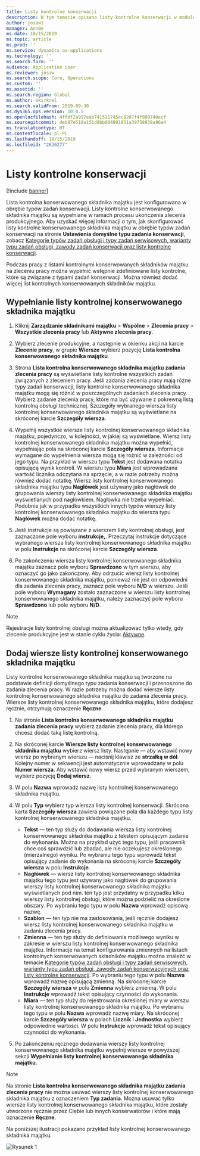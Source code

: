 ```yaml
---
title: Listy kontrolne konserwacji
description: W tym temacie opisano listy kontrolne konserwacji w module Zarządzanie składnikami majątku.
author: josaw1
manager: AnnBe
ms.date: 10/15/2019
ms.topic: article
ms.prod: ''
ms.service: dynamics-ax-applications
ms.technology: ''
ms.search.form: ''
audience: Application User
ms.reviewer: josaw
ms.search.scope: Core, Operations
ms.custom: ''
ms.assetid: ''
ms.search.region: Global
ms.author: mkirknel
ms.search.validFrom: 2019-09-30
ms.dyn365.ops.version: 10.0.5
ms.openlocfilehash: 4ffdf2a997eab741521745ec8207f4f980740ecf
ms.sourcegitcommit: deb87e518a151d8bb084891851a39758938a96e4
ms.translationtype: HT
ms.contentlocale: pl-PL
ms.lasthandoff: 10/15/2019
ms.locfileid: "2626277"
---
```

# <a name="maintenance-checklists"></a>Listy kontrolne konserwacji

[!include [banner](../../includes/banner.md)]



Lista kontrolna konserwowanego składnika majątku jest konfigurowana w obrębie typów zadań konserwacji. Listy kontrolne konserwowanego składnika majątku są wypełniane w ramach procesu ukończenia zlecenia produkcyjnego. Aby uzyskać więcej informacji o tym, jak skonfigurować listy kontrolne konserwowanego składnika majątku w obrębie typów zadań konserwacji na stronie **Ustawienia domyślne typu zadania konserwacji**, zobacz [Kategorie typów zadań obsługi i typy zadań serwisowych, warianty typu zadań obsługi, zawody zadań konserwacji oraz listy kontrolne konserwacji](../setup-for-work-orders/job-groups-and-job-types-variants-trades-and-checklists.md).

Podczas pracy z listami kontrolnymi konserwowanych składników majątku na zleceniu pracy można wypełnić wstępnie zdefiniowane listy kontrolne, które są związane z typami zadań konserwacji. Można również dodać więcej list kontrolnych konserwowanych składników majątku.


## <a name="fill-in-a-maintenance-checklist"></a>Wypełnianie listy kontrolnej konserwowanego składnika majątku

1. Kliknij **Zarządzanie składnikami majątku** > **Wspólne** > **Zlecenia pracy** > **Wszystkie zlecenia pracy** lub **Aktywne zlecenia pracy**.

2. Wybierz zlecenie produkcyjne, a następnie w okienku akcji na karcie **Zlecenie pracy**, w grupie **Wiersze** wybierz pozycję **Lista kontrolna konserwowanego składnika majątku**.

3. Strona **Lista kontrolna konserwowanego składnika majątku zadania zlecenia pracy** są wyświetlane listy kontrolne wszystkich zadań związanych z zleceniem pracy. Jeśli zadania zlecenia pracy mają różne typy zadań konserwacji, listy kontrolne konserwowanego składnika majątku mogą się różnić w poszczególnych zadaniach zlecenia pracy. Wybierz zadanie zlecenia pracy, które ma być używane z pokrewną listą kontrolną obsługi technicznej. Szczegóły wybranego wiersza listy kontrolnej konserwowanego składnika majątku są wyświetlane na skróconej karcie **Szczegóły wiersza**.

4. Wypełnij wszystkie wiersze listy kontrolnej konserwowanego składnika majątku, pojedynczo, w kolejności, w jakiej są wyświetlane. Wiersz listy kontrolnej konserwowanego składnika majątku można wypełnić, wypełniając pola na skróconej karcie **Szczegóły wiersza**. Informacje wymagane do wypełnienia wiersza mogą się różnić w zależności od jego typu. Na przykład w wierszu typu **Tekst** jest dodawana notatka opisującą wynik kontroli. W wierszu typu **Miara** jest wprowadzana wartość licznika odczytana na sprzęcie, a w razie potrzeby można również dodać notatkę. Wiersz listy kontrolnej konserwowanego składnika majątku typu **Nagłówek** jest używany jako nagłówek do grupowania wierszy listy kontrolnej konserwowanego składnika majątku wyświetlanych pod nagłówkiem. Nagłówka nie trzeba wypełniać. Podobnie jak w przypadku wszystkich innych typów wierszy listy kontrolnej konserwowanego składnika majątku do wiersza typu **Nagłówek** można dodać notatkę.

5. Jeśli instrukcje są powiązane z wierszem listy kontrolnej obsługi, jest zaznaczone pole wyboru **instrukcje,**. Przeczytaj instrukcje dotyczące wybranego wiersza listy kontrolnej konserwowanego składnika majątku w polu **Instrukcje** na skróconej karcie **Szczegóły wiersza**.

6. Po zakończeniu wiersza listy kontrolnej konserwowanego składnika majątku zaznacz pole wyboru **Sprawdzono** w tym wierszu, aby oznaczyć go jako zakończony. Aby odrzucić wiersz listy kontrolnej konserwowanego składnika majątku, ponieważ nie jest on odpowiedni dla zadania zlecenia pracy, zaznacz pole wyboru **N/D** w wierszu. Jeśli pole wyboru **Wymagany** zostało zaznaczone w wierszu listy kontrolnej konserwowanego składnika majątku, należy zaznaczyć pole wyboru **Sprawdzono** lub pole wyboru **N/D**.

>[!NOTE]
>Rejestracje listy kontrolnej obsługi można aktualizować tylko wtedy, gdy zlecenie produkcyjne jest w stanie cyklu życia: [Aktywne](../setup-for-work-orders/work-order-lifecycle-states.md).  


## <a name="add-a-maintenance-checklist-line"></a>Dodaj wiersze listy kontrolnej konserwowanego składnika majątku

Listy kontrolne konserwowanego składnika majątku są tworzone na podstawie definicji domyślnego typu zadania konserwacji i przenoszone do zadania zlecenia pracy. W razie potrzeby można dodać wiersze listy kontrolnej konserwowanego składnika majątku do zadania zlecenia pracy. Wiersze listy kontrolnej konserwowanego składnika majątku, które dodajesz ręcznie, otrzymują oznaczenie **Ręczne**.

1. Na stronie **Lista kontrolna konserwowanego składnika majątku zadania zlecenia pracy** wybierz zadanie zlecenia pracy, dla którego chcesz dodać taką listę kontrolną.

2. Na skróconej karcie **Wiersze listy kontrolnej konserwowanego składnika majątku** wybierz wiersz listy. Następnie — aby wstawić nowy wiersz po wybranym wierszu — naciśnij klawisz ze **strzałką w dół**. Kolejny numer w sekwencji jest automatycznie wprowadzany w polu **Numer wiersza**. Aby wstawić nowy wiersz przed wybranym wierszem, wybierz pozycję **Dodaj wiersz**. 

3. W polu **Nazwa** wprowadź nazwę listy kontrolnej konserwowanego składnika majątku.

4. W polu **Typ** wybierz typ wiersza listy kontrolnej konserwacji. Skrócona karta **Szczegóły wiersza** zawiera powiązane pola dla każdego typu listy kontrolnej konserwowanego składnika majątku.
    - **Tekst** — ten typ służy do dodawania wiersza listy kontrolnej konserwowanego składnika majątku z tekstem opisującym zadanie do wykonania. Można na przykład użyć tego typu, jeśli pracownik chce coś sprawdzić lub zbadać, ale nie oczekujesz określonego (mierzalnego) wyniku. Po wybraniu tego typu wprowadź tekst opisujący zadanie do wykonania na skróconej karcie **Szczegóły wiersza** w polu **Instrukcje**.
    - **Nagłówek** — wiersz listy kontrolnej konserwowanego składnika majątku tego typu jest używany jako nagłówek do grupowania wierszy listy kontrolnej konserwowanego składnika majątku wyświetlanych pod nim. ten typ jest przydatny w przypadku kilku wierszy listy kontrolnej obsługi, które można podzielić na określone obszary. Po wybraniu tego typu w polu **Nazwa** wprowadź opisową nazwę.
    - **Szablon** — ten typ nie ma zastosowania, jeśli ręcznie dodajesz wiersz listy kontrolnej konserwowanego składnika majątku w zadaniu zlecenia pracy.  
    - **Zmienna** — ten typ służy do definiowania możliwego wyniku w zakresie w wierszu listy kontrolnej konserwowanego składnika majątku. Informacje na temat konfigurowania zmiennych na listach kontrolnych konserwowanych składników majątku można znaleźć w temacie [Kategorie typów zadań obsługi i typy zadań serwisowych, warianty typu zadań obsługi, zawody zadań konserwacyjnych oraz listy kontrolne konserwacji](../setup-for-work-orders/job-groups-and-job-types-variants-trades-and-checklists.md). Po wybraniu tego typu w polu **Nazwa** wprowadź nazwę opisującą zmienną. Na skróconej karcie **Szczegóły wiersza** w polu **Zmienna** wybierz zmienną. W polu **Instrukcje** wprowadź tekst opisujący czynności do wykonania.
    - **Miara** — ten typ służy do rejestrowania określonej miary w wierszu listy kontrolnej konserwowanego składnika majątku. Po wybraniu tego typu w polu **Nazwa** wprowadź nazwę miary. Na skróconej karcie **Szczegóły wiersza** w polach **Licznik** i **Jednostka** wybierz odpowiednie wartości. W polu **Instrukcje** wprowadź tekst opisujący czynności do wykonania.

5. Po zakończeniu ręcznego dodawania wierszy listy kontrolnej konserwowanego składnika majątku wypełnij wiersze w powyższej sekcji **Wypełnianie listy kontrolnej konserwowanego składnika majątku**.

>[!NOTE]
>Na stronie **Lista kontrolna konserwowanego składnika majątku zadania zlecenia pracy** nie można usuwać wierszy listy kontrolnej konserwowanego składnika majątku z oznaczeniem **Typ zadania**. Można usuwać tylko wiersze listy kontrolnej konserwowanego składnika majątku, które zostały utworzone ręcznie przez Ciebie lub innych konserwatorów i które mają oznaczenie **Ręczne**.

Na poniższej ilustracji pokazano przykład listy kontrolnej konserwowanego składnika majątku.

![Rysunek 1](media/14-work-orders.png)


